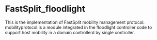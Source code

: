 # FastSplit_floodlight
This is the implementation of FastSplit mobility management protocol.
mobilityprotocol is a module integrated in the floodlight controller code to support host mobility in a domain controllerd by single controller.
